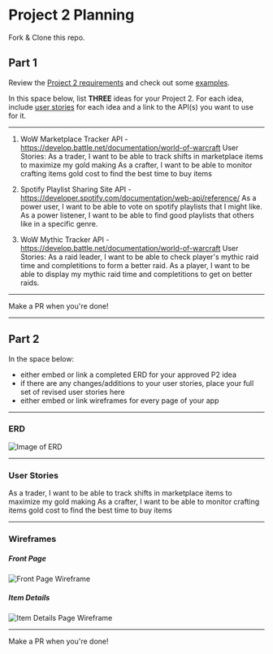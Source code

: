 # Project 2 Planning

Fork & Clone this repo.

## Part 1

Review the [Project 2 requirements](https://tmdarneille.gitbook.io/sei-ga-sea/11-projects/project-2#project-feedback-evaluation) and check out some [examples](https://www.google.com/url?q=https://tmdarneille.gitbook.io/sei-ga-sea/11-projects/past-projects/project2&sa=D&source=calendar&ust=1597596784944000&usg=AOvVaw1ihTzKFunxKsL2f6sIYdlC).

In this space below, list **THREE** ideas for your Project 2. For each idea, include [user stories](https://revelry.co/user-stories-that-dont-suck/) for each idea and a link to the API(s) you want to use for it.

--------------------------------------------------------

1. WoW Marketplace Tracker
API - https://develop.battle.net/documentation/world-of-warcraft
User Stories:
As a trader, I want to be able to track shifts in marketplace items to maximize my gold making
As a crafter, I want to be able to monitor crafting items gold cost to find the best time to buy items

2. Spotify Playlist Sharing Site
API - https://developer.spotify.com/documentation/web-api/reference/
As a power user, I want to be able to vote on spotify playlists that I might like.
As a power listener, I want to be able to find good playlists that others like in a specific genre.

3. WoW Mythic Tracker
API - https://develop.battle.net/documentation/world-of-warcraft
User Stories:
As a raid leader, I want to be able to check player's mythic raid time and completitions to form a better raid.
As a player, I want to be able to display my mythic raid time and completitions to get on better raids.

---------------------------------------------------------

Make a PR when you're done!

---

## Part 2

In the space below:
* either embed or link a completed ERD for your approved P2 idea
* if there are any changes/additions to your user stories, place your full set of revised user stories here
* either embed or link wireframes for every page of your app

----------------------------------------------------------
### ERD

![Image of ERD](https://i.imgur.com/YROXhvZ.png)

----------------------------------------------------------
### User Stories

As a trader, I want to be able to track shifts in marketplace items to maximize my gold making
As a crafter, I want to be able to monitor crafting items gold cost to find the best time to buy items

----------------------------------------------------------
### Wireframes

##### Front Page

![Front Page Wireframe](https://i.imgur.com/JI1uvqR.png)

##### Item Details

![Item Details Page Wireframe](https://i.imgur.com/3IUjsig.png)

----------------------------------------------------------

Make a PR when you're done!

